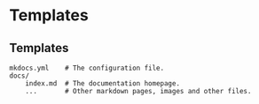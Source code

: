 # Templates


## Templates


    mkdocs.yml    # The configuration file.
    docs/
        index.md  # The documentation homepage.
        ...       # Other markdown pages, images and other files.
